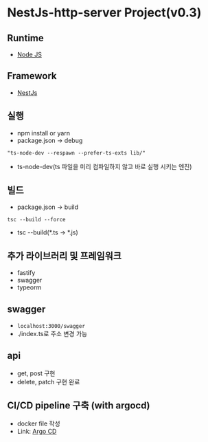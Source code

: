 # NestJs-http-server Project(v0.3)


## Runtime
- [Node JS](https://nodejs.org/ko/)

## Framework
- [NestJs](https://nestjs.com/)

## 실행
- npm install or yarn
- package.json -> debug
```
"ts-node-dev --respawn --prefer-ts-exts lib/"
```
- ts-node-dev(ts 파일을 미리 컴파일하지 않고 바로 실행 시키는 엔진)

## 빌드
- package.json -> build
```
tsc --build --force
```
- tsc --build(*.ts -> *.js)

## 추가 라이브러리 및 프레임워크
- fastify 
- swagger
- typeorm

## swagger

- `localhost:3000/swagger`
- ./index.ts로 주소 변경 가능

## api

- get, post 구현
- delete, patch 구현 완료

## CI/CD pipeline 구축 (with argocd)

- docker file 작성
- Link: [Argo CD][argocd]

[argocd]: https://argo-cd.readthedocs.io/en/stable/ 'Go Argo'

